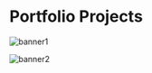 # Portfolio Projects

![banner1](https://github.com/user-attachments/assets/08835ca0-9469-432b-b9d0-fe289ed73d09)

![banner2](https://github.com/user-attachments/assets/9856ba94-e6d4-45aa-8266-c822c781879d)
